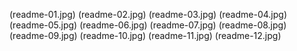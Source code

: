 (readme-01.jpg)
(readme-02.jpg)
(readme-03.jpg)
(readme-04.jpg)
(readme-05.jpg)
(readme-06.jpg)
(readme-07.jpg)
(readme-08.jpg)
(readme-09.jpg)
(readme-10.jpg)
(readme-11.jpg)
(readme-12.jpg)

